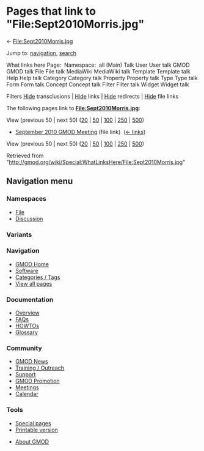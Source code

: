<div id="mw-page-base" class="noprint">

</div>

<div id="mw-head-base" class="noprint">

</div>

<div id="content" class="mw-body" role="main">

<span id="top"></span>

<div id="mw-js-message" style="display:none;">

</div>



# <span dir="auto">Pages that link to "File:Sept2010Morris.jpg"</span>

<div id="bodyContent">

<div id="contentSub">

←
[File:Sept2010Morris.jpg](/wiki/File:Sept2010Morris.jpg "File:Sept2010Morris.jpg")

</div>

<div id="jump-to-nav" class="mw-jump">

Jump to: [navigation](#mw-navigation), [search](#p-search)

</div>

<div id="mw-content-text">

What links here Page:  Namespace:  all (Main) Talk User User talk GMOD
GMOD talk File File talk MediaWiki MediaWiki talk Template Template talk
Help Help talk Category Category talk Property Property talk Type Type
talk Form Form talk Concept Concept talk Filter Filter talk Widget
Widget talk

Filters
[Hide](/mediawiki/index.php?title=Special:WhatLinksHere/File:Sept2010Morris.jpg&hidetrans=1 "Special:WhatLinksHere/File:Sept2010Morris.jpg")
transclusions \|
[Hide](/mediawiki/index.php?title=Special:WhatLinksHere/File:Sept2010Morris.jpg&hidelinks=1 "Special:WhatLinksHere/File:Sept2010Morris.jpg")
links \|
[Hide](/mediawiki/index.php?title=Special:WhatLinksHere/File:Sept2010Morris.jpg&hideredirs=1 "Special:WhatLinksHere/File:Sept2010Morris.jpg")
redirects \|
[Hide](/mediawiki/index.php?title=Special:WhatLinksHere/File:Sept2010Morris.jpg&hideimages=1 "Special:WhatLinksHere/File:Sept2010Morris.jpg")
file links

The following pages link to
**[File:Sept2010Morris.jpg](/wiki/File:Sept2010Morris.jpg "File:Sept2010Morris.jpg")**:

View (previous 50 \| next 50)
([20](/mediawiki/index.php?title=Special:WhatLinksHere/File:Sept2010Morris.jpg&limit=20 "Special:WhatLinksHere/File:Sept2010Morris.jpg")
\|
[50](/mediawiki/index.php?title=Special:WhatLinksHere/File:Sept2010Morris.jpg&limit=50 "Special:WhatLinksHere/File:Sept2010Morris.jpg")
\|
[100](/mediawiki/index.php?title=Special:WhatLinksHere/File:Sept2010Morris.jpg&limit=100 "Special:WhatLinksHere/File:Sept2010Morris.jpg")
\|
[250](/mediawiki/index.php?title=Special:WhatLinksHere/File:Sept2010Morris.jpg&limit=250 "Special:WhatLinksHere/File:Sept2010Morris.jpg")
\|
[500](/mediawiki/index.php?title=Special:WhatLinksHere/File:Sept2010Morris.jpg&limit=500 "Special:WhatLinksHere/File:Sept2010Morris.jpg"))

- [September 2010 GMOD
  Meeting](/wiki/September_2010_GMOD_Meeting "September 2010 GMOD Meeting")
  (file link) ‎ <span class="mw-whatlinkshere-tools">([←
  links](/mediawiki/index.php?title=Special:WhatLinksHere&target=September+2010+GMOD+Meeting "Special:WhatLinksHere"))</span>

View (previous 50 \| next 50)
([20](/mediawiki/index.php?title=Special:WhatLinksHere/File:Sept2010Morris.jpg&limit=20 "Special:WhatLinksHere/File:Sept2010Morris.jpg")
\|
[50](/mediawiki/index.php?title=Special:WhatLinksHere/File:Sept2010Morris.jpg&limit=50 "Special:WhatLinksHere/File:Sept2010Morris.jpg")
\|
[100](/mediawiki/index.php?title=Special:WhatLinksHere/File:Sept2010Morris.jpg&limit=100 "Special:WhatLinksHere/File:Sept2010Morris.jpg")
\|
[250](/mediawiki/index.php?title=Special:WhatLinksHere/File:Sept2010Morris.jpg&limit=250 "Special:WhatLinksHere/File:Sept2010Morris.jpg")
\|
[500](/mediawiki/index.php?title=Special:WhatLinksHere/File:Sept2010Morris.jpg&limit=500 "Special:WhatLinksHere/File:Sept2010Morris.jpg"))

</div>

<div class="printfooter">

Retrieved from
"<http://gmod.org/wiki/Special:WhatLinksHere/File:Sept2010Morris.jpg>"

</div>

<div id="catlinks" class="catlinks catlinks-allhidden">

</div>

<div class="visualClear">

</div>

</div>

</div>

<div id="mw-navigation">

## Navigation menu

<div id="mw-head">



<div id="left-navigation">

<div id="p-namespaces" class="vectorTabs" role="navigation"
aria-labelledby="p-namespaces-label">

### Namespaces

- <span id="ca-nstab-image"><a href="/wiki/File:Sept2010Morris.jpg" accesskey="c"
  title="View the file page [c]">File</a></span>
- <span id="ca-talk"><a
  href="/mediawiki/index.php?title=File_talk:Sept2010Morris.jpg&amp;action=edit&amp;redlink=1"
  accesskey="t"
  title="Discussion about the content page [t]">Discussion</a></span>

</div>

<div id="p-variants" class="vectorMenu emptyPortlet" role="navigation"
aria-labelledby="p-variants-label">

### 

### Variants[](#)

<div class="menu">

</div>

</div>

</div>





</div>

</div>

</div>

<div id="mw-panel">

<div id="p-logo" role="banner">

<a href="/wiki/Main_Page"
style="background-image: url(http://gmod.org/images/GMOD-cogs.png);"
title="Visit the main page"></a>

</div>

<div id="p-Navigation" class="portal" role="navigation"
aria-labelledby="p-Navigation-label">

### Navigation

<div class="body">

- <span id="n-GMOD-Home">[GMOD Home](/wiki/Main_Page)</span>
- <span id="n-Software">[Software](/wiki/GMOD_Components)</span>
- <span id="n-Categories-.2F-Tags">[Categories /
  Tags](/wiki/Categories)</span>
- <span id="n-View-all-pages">[View all
  pages](/wiki/Special:AllPages)</span>

</div>

</div>

<div id="p-Documentation" class="portal" role="navigation"
aria-labelledby="p-Documentation-label">

### Documentation

<div class="body">

- <span id="n-Overview">[Overview](/wiki/Overview)</span>
- <span id="n-FAQs">[FAQs](/wiki/Category:FAQ)</span>
- <span id="n-HOWTOs">[HOWTOs](/wiki/Category:HOWTO)</span>
- <span id="n-Glossary">[Glossary](/wiki/Glossary)</span>

</div>

</div>

<div id="p-Community" class="portal" role="navigation"
aria-labelledby="p-Community-label">

### Community

<div class="body">

- <span id="n-GMOD-News">[GMOD News](/wiki/GMOD_News)</span>
- <span id="n-Training-.2F-Outreach">[Training /
  Outreach](/wiki/Training_and_Outreach)</span>
- <span id="n-Support">[Support](/wiki/Support)</span>
- <span id="n-GMOD-Promotion">[GMOD
  Promotion](/wiki/GMOD_Promotion)</span>
- <span id="n-Meetings">[Meetings](/wiki/Meetings)</span>
- <span id="n-Calendar">[Calendar](/wiki/Calendar)</span>

</div>

</div>

<div id="p-tb" class="portal" role="navigation"
aria-labelledby="p-tb-label">

### Tools

<div class="body">

- <span id="t-specialpages"><a href="/wiki/Special:SpecialPages" accesskey="q"
  title="A list of all special pages [q]">Special pages</a></span>
- <span id="t-print"><a
  href="/mediawiki/index.php?title=Special:WhatLinksHere/File:Sept2010Morris.jpg&amp;printable=yes"
  rel="alternate" accesskey="p"
  title="Printable version of this page [p]">Printable version</a></span>

</div>

</div>

</div>

</div>

<div id="footer" role="contentinfo">

- <span id="footer-places-about">[About
  GMOD](/wiki/GMOD:About "GMOD:About")</span>

<!-- -->






</div>
